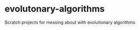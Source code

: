 evolutonary-algorithms
======================

Scratch projects for messing about with evolutionary algorithms
